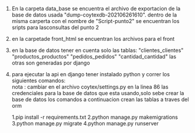 1. En la carpeta data_base se encuentra el archivo de exportacion de la base de datos usada
 "dump-coytexdb-202106261610".
dentro de la misma carperta con el nombre de "Script-punto2"  se encuentran los sripts para lasconsultas 
del punto 2

2. en la carpetade front_html se encuentran los archivos para el front

3. en la base de datos tener en cuenta solo las tablas:
"clientes_clientes"
"productos_productos"
"pedidos_pedidos"
"cantidad_cantidad"
las otras son generadas por django

4. para ejecutar la api en django tener instalado python y correr los siguientes comandos:	
nota : cambiar en el archivo coytex/settings.py  en la linea 86 las credenciales para la
base de datos que esta usando,solo sebe crear la base de datos los comandos a continuacion
crean las tablas a traves del orm
	
	1.pip install -r requirements.txt
	2.python manage.py makemigrations
	3.python manage.py migrate
	4.python manage.py runserver 	